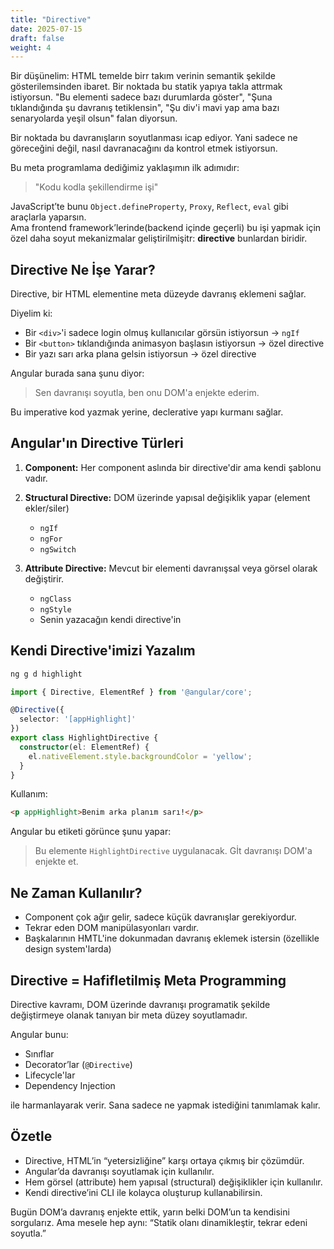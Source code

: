 ```yaml
---
title: "Directive"
date: 2025-07-15
draft: false
weight: 4
---
```



Bir düşünelim: HTML temelde birr takım verinin semantik şekilde gösterilemsinden ibaret. Bir noktada bu statik yapıya takla attrmak istiyorsun. "Bu elementi sadece bazı durumlarda göster", "Şuna tıklandığında şu davranış tetiklensin", "Şu div'i mavi yap ama bazı senaryolarda yeşil olsun" falan diyorsun.

Bir noktada bu davranışların soyutlanması icap ediyor. Yani sadece ne göreceğini değil, nasıl davranacağını da kontrol etmek istiyorsun.

Bu meta programlama dediğimiz yaklaşımın ilk adımıdır:

> "Kodu kodla şekillendirme işi"

JavaScript’te bunu `Object.defineProperty`, `Proxy`, `Reflect`, `eval` gibi araçlarla yaparsın.  
Ama frontend framework’lerinde(backend içinde geçerli) bu işi yapmak için özel daha soyut mekanizmalar geliştirilmişitr: **directive** bunlardan biridir.


## Directive Ne İşe Yarar?

Directive, bir HTML elementine meta düzeyde davranış eklemeni sağlar.

Diyelim ki:

- Bir `<div>`'i sadece login olmuş kullanıcılar görsün istiyorsun -> `ngIf`
- Bir `<button>` tıklandığında animasyon başlasın istiyorsun -> özel directive
- Bir yazı sarı arka plana gelsin istiyorsun -> özel directive

Angular burada sana şunu diyor:
> Sen davranışı soyutla, ben onu DOM'a enjekte ederim.

Bu imperative kod yazmak yerine, declerative yapı kurmanı sağlar.


## Angular'ın Directive Türleri

1) **Component:**
Her component aslında bir directive'dir ama kendi şablonu vadır.

2) **Structural Directive:**
DOM  üzerinde yapısal değişiklik yapar (element ekler/siler)

    - `ngIf`
    - `ngFor`
    - `ngSwitch`

3) **Attribute Directive:**
Mevcut bir elementi davranışsal veya görsel olarak değiştirir.

    - `ngClass`
    - `ngStyle`
    - Senin yazacağın kendi directive'in

## Kendi Directive'imizi Yazalım

```bash
ng g d highlight
```

```ts
import { Directive, ElementRef } from '@angular/core';

@Directive({
  selector: '[appHighlight]'
})
export class HighlightDirective {
  constructor(el: ElementRef) {
    el.nativeElement.style.backgroundColor = 'yellow';
  }
}
```

Kullanım:

```html
<p appHighlight>Benim arka planım sarı!</p>
```

Angular bu etiketi görünce şunu yapar:
> Bu elemente `HighlightDirective` uygulanacak. Gİt davranışı DOM'a enjekte et.

## Ne Zaman Kullanılır?

- Component çok ağır gelir, sadece küçük davranışlar gerekiyordur.
- Tekrar eden DOM manipülasyonları vardır.
- Başkalarının HMTL'ine dokunmadan davranış eklemek istersin (özellikle design system'larda)


## Directive = Hafifletilmiş Meta Programming

Directive kavramı, DOM üzerinde davranışı programatik şekilde değiştirmeye olanak tanıyan bir meta düzey soyutlamadır.

Angular bunu:
- Sınıflar
- Decorator’lar (`@Directive`)
- Lifecycle'lar
- Dependency Injection

ile harmanlayarak verir. Sana sadece ne yapmak istediğini tanımlamak kalır.

## Özetle
- Directive, HTML’in “yetersizliğine” karşı ortaya çıkmış bir çözümdür.
- Angular’da davranışı soyutlamak için kullanılır.
- Hem görsel (attribute) hem yapısal (structural) değişiklikler için kullanılır.
- Kendi directive’ini CLI ile kolayca oluşturup kullanabilirsin.

Bugün DOM’a davranış enjekte ettik, yarın belki DOM’un ta kendisini sorgularız.
Ama mesele hep aynı:
“Statik olanı dinamikleştir, tekrar edeni soyutla.”